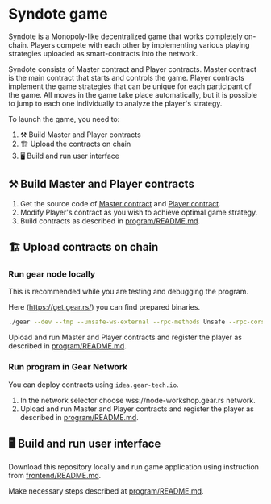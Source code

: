 # Syndote game

Syndote is a Monopoly-like decentralized game that works completely on-chain. Players compete with each other by implementing various playing strategies uploaded as smart-contracts into the network.

Syndote consists of Master contract and Player contracts. Master contract is the main contract that starts and controls the game. Player contracts implement the game strategies that can be unique for each participant of the game. All moves in the game take place automatically, but it is possible to jump to each one individually to analyze the player's strategy.

To launch the game, you need to:
1. ⚒️ Build Master and Player contracts
2. 🏗️ Upload the contracts on chain
3. 🖥️ Build and run user interface

## ⚒️ Build Master and Player contracts

1. Get the source code of [Master contract](https://github.com/gear-tech/syndote-game/tree/master/program/syndote) and [Player contract](https://github.com/gear-tech/syndote-game/tree/master/program/player).
2. Modify Player's contract as you wish to achieve optimal game strategy. 
3. Build contracts as described in [program/README.md](https://github.com/gear-tech/syndote-game/blob/master/program/README.md#building-contracts).

## 🏗️ Upload contracts on chain

###  Run gear node locally

This is recommended while you are testing and debugging the program.

Here (https://get.gear.rs/) you can find prepared binaries.

```bash
./gear --dev --tmp --unsafe-ws-external --rpc-methods Unsafe --rpc-cors all
```

Upload and run Master and Player contracts and register the player as described in [program/README.md](https://github.com/gear-tech/syndote-game/blob/master/program/README.md#running-the-game).

### Run program in Gear Network

You can deploy contracts using `idea.gear-tech.io`. 

1. In the network selector choose wss://node-workshop.gear.rs network.
2. Upload and run Master and Player contracts and register the player as described in [program/README.md](https://github.com/gear-tech/syndote-game/blob/master/program/README.md#running-the-game).

## 🖥️ Build and run user interface

Download this repository locally and run game application using instruction from [frontend/README.md](https://github.com/gear-tech/syndote-game/tree/master/frontend#readme).

Make necessary steps described at [program/README.md](https://github.com/gear-tech/syndote-game/blob/master/program/README.md#running-the-game).

